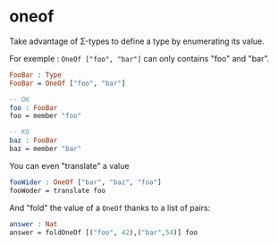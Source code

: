 # oneof

Take advantage of Σ-types to define a type by enumerating its value.

For exemple : `OneOf ["foo", "bar"]` can only contains "foo" and "bar".

```idris
FooBar : Type
FooBar = OneOf ["foo", "bar"]

-- OK
foo : FooBar
foo = member "foo"

-- KO
baz : FooBar
baz = member "bar"
```

You can even "translate" a value

```idris
fooWider : OneOf ["bar", "baz", "foo"]
fooWoder = translate foo
```

And "fold" the value of a `OneOf` thanks to a list of pairs:

```idris
answer : Nat
answer = foldOneOf [("foo", 42),("bar",54)] foo
```
